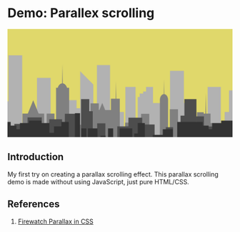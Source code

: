 # Demo: Parallex scrolling
![](img/parallax.png)

## Introduction
My first try on creating a parallax scrolling effect. This parallax scrolling demo is made without using JavaScript, just pure HTML/CSS.

## References
1. [Firewatch Parallax in CSS](https://codepen.io/samdbeckham/pen/OPXPNp?q=parallax&limit=all&type=type-pens)
